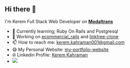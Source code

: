 ## Hi there 👋
I'm Kerem Full Stack Web Developer on [**Modaltrans**](https://modaltrans.com/)


- 🌱 Currently learning; Ruby On Rails and Postgresql
- 🔭 Working on [ecommercial_rails](https://github.com/KeremKahraman9/ecommercial_rails) and [linktree-clone](https://github.com/KeremKahraman9/linktree-clone)
- 📫 How to reach me: kerem.kahraman001@gmail.com
- 😄 My Personal Website: [my-portfolio-website](https://keremkahraman9.github.io/my-portfolio-website/)
- 🌐 Linkedin Profile: [Kerem Kahraman](https://www.linkedin.com/in/kerem-kahraman/)
- ![](https://komarev.com/ghpvc/?username=your-github-username&color=blueviolet)

<!--
**KeremKahraman9/KeremKahraman9** is a ✨ _special_ ✨ repository because its `README.md` (this file) appears on your GitHub profile.

Here are some ideas to get you started:

- 🔭 I’m currently working on ...
- 🌱 I’m currently learning ...
- 👯 I’m looking to collaborate on ...
- 🤔 I’m looking for help with ...
- 💬 Ask me about ...
- 📫 How to reach me: ...
- 😄 Pronouns: ...
- ⚡ Fun fact: ...
-->
